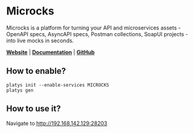 # Microcks

Microcks is a platform for turning your API and microservices assets - OpenAPI specs, AsyncAPI specs, Postman collections, SoapUI projects - into live mocks in seconds.

**[Website](https://microcks.io/)** | **[Documentation](https://microcks.io/documentation/)** | **[GitHub](https://github.com/microcks/microcks)**

## How to enable?

```
platys init --enable-services MICROCKS
platys gen
```

## How to use it?

Navigate to <http://192.168.142.129:28203>